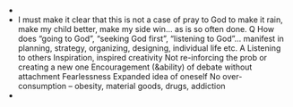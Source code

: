 -
- I must make it clear that this is not a case of pray to God to make it rain, make my child better, make my side win... as is so often done.  Q How does “going to God”, “seeking God first”, “listening to God”... manifest in planning, strategy, organizing, designing, individual life etc. A Listening to others Inspiration, inspired creativity Not re-inforcing the prob or creating a new one Encouragement (&ability) of debate without attachment Fearlessness Expanded idea of oneself No over-consumption – obesity, material goods, drugs, addiction
-